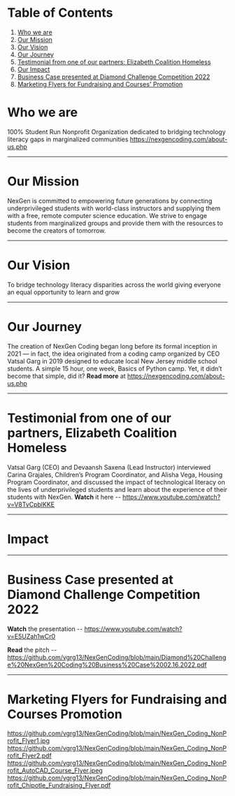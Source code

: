 # Table of Contents
1. [Who we are](#Who-we-are?)
2. [Our Mission](#Our-Mission)
3. [Our Vision](#Our-Vision)
4. [Our Journey](#Our-Journey)
5. [Testimonial from one of our partners: Elizabeth Coalition Homeless](#Testimonial-from-one-of-our-partners:-Elizabeth-Coalition-Homeless)
6. [Our Impact](#Our-Impact)
7. [Business Case presented at Diamond Challenge Competition 2022](#Business-Case-presented-at-Diamond-Challenge-Competition-2022)
8. [Marketing Flyers for Fundraising and Courses' Promotion](#Marketing-Flyers-for-Fundraising-and-Courses'-Promotion)

# Who we are

100% Student Run Nonprofit Organization dedicated to bridging technology literacy gaps in marginalized communities
https://nexgencoding.com/about-us.php

***
# Our Mission

NexGen is committed to empowering future generations by connecting underprivileged students with world-class instructors and supplying them with a free, remote computer science education. We strive to engage students from marginalized groups and provide them with the resources to become the creators of tomorrow.
***
# Our Vision

To bridge technology literacy disparities across the world giving everyone an equal opportunity to learn and grow
***
# Our Journey

The creation of NexGen Coding began long before its formal inception in 2021 — in fact, the idea originated from a coding camp organized by CEO Vatsal Garg in 2019 designed to educate local New Jersey middle school students. A simple 15 hour, one week, Basics of Python camp. Yet, it didn’t become that simple, did it?
**Read more** at https://nexgencoding.com/about-us.php
***
# Testimonial from one of our partners, Elizabeth Coalition Homeless

Vatsal Garg (CEO) and Devaansh Saxena (Lead Instructor) interviewed Carina Grajales, Children’s Program Coordinator, and Alisha Vega, Housing Program Coordinator, and discussed the impact of technological literacy on the lives of underprivileged students and learn about the experience of their students with NexGen.
**Watch** it here -- https://www.youtube.com/watch?v=V8TvCpblKKE
***
# Impact
***
# Business Case presented at Diamond Challenge Competition 2022

**Watch** the presentation -- https://www.youtube.com/watch?v=E5UZah1wCr0

**Read** the pitch -- https://github.com/vgrg13/NexGenCoding/blob/main/Diamond%20Challenge%20NexGen%20Coding%20Business%20Case%2002.16.2022.pdf
***
# Marketing Flyers for Fundraising and Courses Promotion

https://github.com/vgrg13/NexGenCoding/blob/main/NexGen_Coding_NonProfit_Flyer1.jpg
https://github.com/vgrg13/NexGenCoding/blob/main/NexGen_Coding_NonProfit_Flyer2.pdf
https://github.com/vgrg13/NexGenCoding/blob/main/NexGen_Coding_NonProfit_AutoCAD_Course_Flyer.jpeg
https://github.com/vgrg13/NexGenCoding/blob/main/NexGen_Coding_NonProfit_Chipotle_Fundraising_Flyer.pdf
